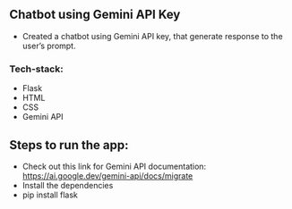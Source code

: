 ## Chatbot using Gemini API Key

- Created a chatbot using Gemini API key, that generate response to the user’s
  prompt.

### Tech-stack:

- Flask
- HTML
- CSS
- Gemini API

## Steps to run the app:

- Check out this link for Gemini API documentation: https://ai.google.dev/gemini-api/docs/migrate
- Install the dependencies
- pip install flask
